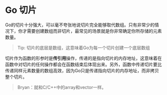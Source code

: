 # **Go 切片**

Go的切片十分强大，可以毫不夸张地说切片完全能够取代数组。只有非常少的情况下，你才需要创建数组而非切片，最常见的场景就是你非常确定你所存储的元素数量。

>Tip: 切片的底层是数组，这意味着Go为每一个切片创建一个底层数组

切片作为函数的形参时是**传引用**操作，传递的是指向切片的内存地址，这意味着在函数中对切片的任何操作都会在函数结束后体现出来。另外，函数中传递切片要比传递同样元素数量的数组高效，因为Go只是传递指向切片的内存地址，而非拷贝整个切片。

>Bryan：就和C/C++中的array和vector一样。